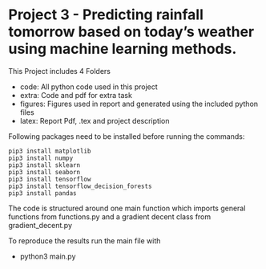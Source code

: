 # Project 3 - Predicting rainfall tomorrow based on today’s weather using machine learning methods.

This Project includes 4 Folders
- code:      All python code used in this project 
- extra:    Code and pdf for extra task 
- figures:  Figures used in report and generated using the included python files
- latex:    Report Pdf, .tex and project description 

Following packages need to be installed before running the commands:
```
pip3 install matplotlib
pip3 install numpy 
pip3 install sklearn
pip3 install seaborn
pip3 install tensorflow
pip3 install tensorflow_decision_forests
pip3 install pandas
```
The code is structured around one main function which imports general functions from functions.py and a gradient decent class from gradient_decent.py

To reproduce the results run the main file with
- python3 main.py  
